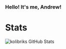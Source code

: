 ### Hello! It's me, Andrew!

# Stats
![kolibriks GitHub Stats](https://github-readme-stats.vercel.app/api?username=kolibriks)
